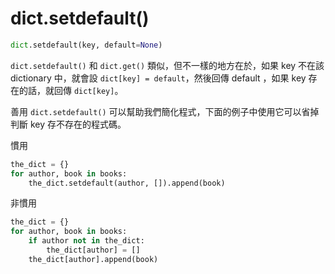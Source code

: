 # dict.setdefault()

```python
dict.setdefault(key, default=None)
```

`dict.setdefault()` 和 `dict.get()` 類似，但不一樣的地方在於，如果 key 不在該 dictionary 中，就會設 `dict[key] = default`，然後回傳 default ，如果 key 存在的話，就回傳 `dict[key]`。

善用 `dict.setdefault()` 可以幫助我們簡化程式，下面的例子中使用它可以省掉判斷 key 存不存在的程式碼。

慣用

```python
the_dict = {}
for author, book in books:
    the_dict.setdefault(author, []).append(book)
```

非慣用

```python
the_dict = {}
for author, book in books:
    if author not in the_dict:
        the_dict[author] = []
    the_dict[author].append(book)
```
